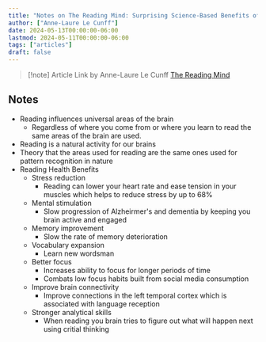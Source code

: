 ```yaml
---
title: "Notes on The Reading Mind: Surprising Science-Based Benefits of Reading Everyday"
author: ["Anne-Laure Le Cunff"]
date: 2024-05-13T00:00:00-06:00
lastmod: 2024-05-11T00:00:00-06:00
tags: ["articles"]
draft: false
---
```


> [!note] Article Link by Anne-Laure Le Cunff
> [The Reading Mind](https://nesslabs.com/benefits-of-reading?utm_source=rss&utm_medium=rss&utm_campaign=benefits-of-reading)


## Notes

-   Reading influences universal areas of the brain
    -   Regardless of where you come from or where you learn to read the same areas of the brain are used.
-   Reading is a natural activity for our brains
-   Theory that the areas used for reading are the same ones used for pattern recognition in nature
-   Reading Health Benefits
    -   Stress reduction
        -   Reading can lower your heart rate and ease tension in your muscles which helps to reduce stress by up to 68%
    -   Mental stimulation
        -   Slow progression of Alzheirmer's and dementia by keeping you brain active and engaged
    -   Memory improvement
        -   Slow the rate of memory deterioration
    -   Vocabulary expansion
        -   Learn new wordsman
    -   Better focus
        -   Increases ability to focus for longer periods of time
        -   Combats low focus habits built from social media consumption
    -   Improve brain connectivity
        -   Improve connections in the left temporal cortex which is associated with language reception
    -   Stronger analytical skills
        -   When reading you brain tries to figure out what will happen next using critial thinking
